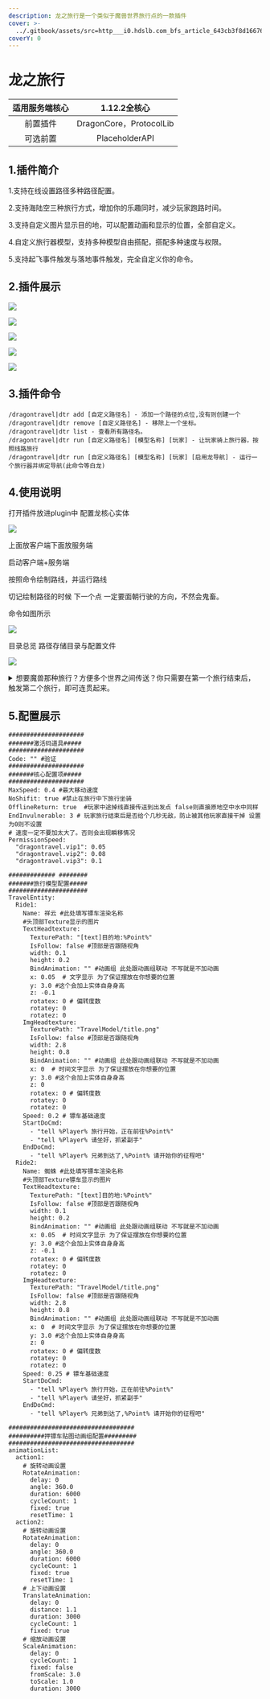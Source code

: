 ```yaml
---
description: 龙之旅行是一个类似于魔兽世界旅行点的一款插件
cover: >-
  ../.gitbook/assets/src=http___i0.hdslb.com_bfs_article_643cb3f8d166763b7f2ea894adeffe7b93301acb.jpg&refer=http___i0.hdslb.jpg
coverY: 0
---
```


# 龙之旅行

| 适用服务端核心 |        1.12.2全核心       |
| :-----: | :--------------------: |
|   前置插件  | DragonCore，ProtocolLib |
|   可选前置  |     PlaceholderAPI     |

## 1.插件简介

1.支持在线设置路径多种路径配置。

2.支持海陆空三种旅行方式，增加你的乐趣同时，减少玩家跑路时间。

3.支持自定义图片显示目的地，可以配置动画和显示的位置，全部自定义。

4.自定义旅行器模型，支持多种模型自由搭配，搭配多种速度与权限。

5.支持起飞事件触发与落地事件触发，完全自定义你的命令。

## 2.插件展示

![](../.gitbook/assets/3.gif)

![](<../.gitbook/assets/image (8) (1) (1) (1) (1) (1) (1).png>)

![](<../.gitbook/assets/image (2) (1) (1) (1) (1) (1).png>)

![](<../.gitbook/assets/image (1) (1) (1) (1).png>)

![](<../.gitbook/assets/image (1).png>)

## 3.插件命令

```
/dragontravel|dtr add [自定义路径名] - 添加一个路径的点位,没有则创建一个
/dragontravel|dtr remove [自定义路径名] - 移除上一个坐标。
/dragontravel|dtr list - 查看所有路径名。
/dragontravel|dtr run [自定义路径名] [模型名称] [玩家] - 让玩家骑上旅行器，按照线路旅行
/dragontravel|dtr run [自定义路径名] [模型名称] [玩家] [启用龙导航] - 运行一个旅行器并绑定导航(此命令等白龙)
```

## 4.使用说明

打开插件放进plugin中 配置龙核心实体

![](<../.gitbook/assets/image (1) (1) (1).png>)

上面放客户端下面放服务端

启动客户端+服务端

按照命令绘制路线，并运行路线

切记绘制路径的时候 下一个点 一定要面朝行驶的方向，不然会鬼畜。

命令如图所示

![](<../.gitbook/assets/image (3) (1) (1) (1) (1).png>)

目录总览 路径存储目录与配置文件

![](<../.gitbook/assets/image (3) (1) (1) (1).png>)

<details>

<summary>想要魔兽那种旅行？方便多个世界之间传送？你只需要在第一个旅行结束后，触发第二个旅行，即可连贯起来。</summary>



</details>

## 5.配置展示

```
#####################
#######激活码道具#####
#####################
Code: "" #验证
#####################
#######核心配置项#####
#####################
MaxSpeed: 0.4 #最大移动速度
NoShifit: true #禁止在旅行中下旅行坐骑
OfflineReturn: true  #玩家中途掉线直接传送到出发点 false则直接原地空中水中同样
EndInvulnerable: 3 # 玩家旅行结束后是否给个几秒无敌，防止被其他玩家直接干掉 设置为0则不设置
# 速度一定不要加太大了。否则会出现瞬移情况
PermissionSpeed:
  "dragontravel.vip1": 0.05
  "dragontravel.vip2": 0.08
  "dragontravel.vip3": 0.1

############# ########
#######旅行模型配置#####
######################
TravelEntity:
  Ride1:
    Name: 祥云 #此处填写镖车渲染名称
    #头顶部Texture显示的图片
    TextHeadtexture:
      TexturePath: "[text]目的地:%Point%"
      IsFollow: false #顶部是否跟随视角
      width: 0.1
      height: 0.2
      BindAnimation: "" #动画组 此处跟动画组联动 不写就是不加动画
      x: 0.05  # 文字显示 为了保证摆放在你想要的位置
      y: 3.0 #这个会加上实体自身身高
      z: -0.1
      rotatex: 0 # 偏转度数
      rotatey: 0
      rotatez: 0
    ImgHeadtexture:
      TexturePath: "TravelModel/title.png"
      IsFollow: false #顶部是否跟随视角
      width: 2.8
      height: 0.8
      BindAnimation: "" #动画组 此处跟动画组联动 不写就是不加动画
      x: 0  # 时间文字显示 为了保证摆放在你想要的位置
      y: 3.0 #这个会加上实体自身身高
      z: 0
      rotatex: 0 # 偏转度数
      rotatey: 0
      rotatez: 0
    Speed: 0.2 # 镖车基础速度
    StartDoCmd:
      - "tell %Player% 旅行开始，正在前往%Point%"
      - "tell %Player% 请坐好，抓紧副手"
    EndDoCmd:
      - "tell %Player% 兄弟到达了,%Point% 请开始你的征程吧"
  Ride2:
    Name: 蜘蛛 #此处填写镖车渲染名称
    #头顶部Texture镖车显示的图片
    TextHeadtexture:
      TexturePath: "[text]目的地:%Point%"
      IsFollow: false #顶部是否跟随视角
      width: 0.1
      height: 0.2
      BindAnimation: "" #动画组 此处跟动画组联动 不写就是不加动画
      x: 0.05  # 时间文字显示 为了保证摆放在你想要的位置
      y: 3.0 #这个会加上实体自身身高
      z: -0.1
      rotatex: 0 # 偏转度数
      rotatey: 0
      rotatez: 0
    ImgHeadtexture:
      TexturePath: "TravelModel/title.png"
      IsFollow: false #顶部是否跟随视角
      width: 2.8
      height: 0.8
      BindAnimation: "" #动画组 此处跟动画组联动 不写就是不加动画
      x: 0  # 时间文字显示 为了保证摆放在你想要的位置
      y: 3.0 #这个会加上实体自身身高
      z: 0
      rotatex: 0 # 偏转度数
      rotatey: 0
      rotatez: 0
    Speed: 0.25 # 镖车基础速度
    StartDoCmd:
      - "tell %Player% 旅行开始，正在前往%Point%"
      - "tell %Player% 请坐好，抓紧副手"
    EndDoCmd:
      - "tell %Player% 兄弟到达了,%Point% 请开始你的征程吧"

###################################
##########押镖车贴图动画组配置#########
###################################
animationList:
  action1:
    # 旋转动画设置
    RotateAnimation:
      delay: 0
      angle: 360.0
      duration: 6000
      cycleCount: 1
      fixed: true
      resetTime: 1
  action2:
    # 旋转动画设置
    RotateAnimation:
      delay: 0
      angle: 360.0
      duration: 6000
      cycleCount: 1
      fixed: true
      resetTime: 1
    # 上下动画设置
    TranslateAnimation:
      delay: 0
      distance: 1.1
      duration: 3000
      cycleCount: 1
      fixed: true
    # 缩放动画设置
    ScaleAnimation:
      delay: 0
      cycleCount: 1
      fixed: false
      fromScale: 3.0
      toScale: 1.0
      duration: 3000
```

